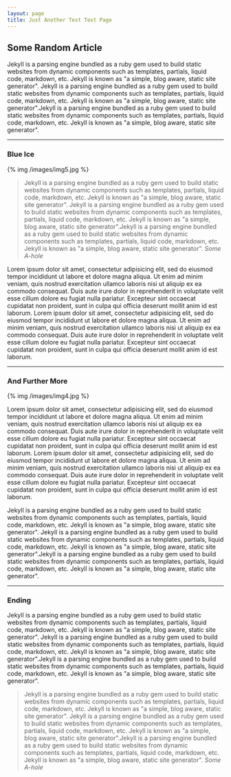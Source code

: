 ```yaml
---
layout: page
title: Just Another Test Text Page
---
```


## Some Random Article

  Jekyll is a parsing engine bundled as a ruby gem used to build static websites from dynamic components such as templates, partials, liquid code, markdown, etc. Jekyll is known as "a simple, blog aware, static site generator". Jekyll is a parsing engine bundled as a ruby gem used to build static websites from dynamic components such as templates, partials, liquid code, markdown, etc. Jekyll is known as "a simple, blog aware, static site generator".Jekyll is a parsing engine bundled as a ruby gem used to build static websites from dynamic components such as templates, partials, liquid code, markdown, etc. Jekyll is known as "a simple, blog aware, static site generator".

---  
### Blue Ice
  
{% img /images/img5.jpg %}
  
> Jekyll is a parsing engine bundled as a ruby gem used to build static websites from dynamic components such as templates, partials, liquid code, markdown, etc. Jekyll is known as "a simple, blog aware, static site generator". Jekyll is a parsing engine bundled as a ruby gem used to build static websites from dynamic components such as templates, partials, liquid code, markdown, etc. Jekyll is known as "a simple, blog aware, static site generator".Jekyll is a parsing engine bundled as a ruby gem used to build static websites from dynamic components such as templates, partials, liquid code, markdown, etc. Jekyll is known as "a simple, blog aware, static site generator". <cite>Some A-hole</cite>
   
Lorem ipsum dolor sit amet, consectetur adipisicing elit, sed do eiusmod tempor incididunt ut labore et dolore magna aliqua. Ut enim ad minim veniam, quis nostrud exercitation ullamco laboris nisi ut aliquip ex ea commodo consequat. Duis aute irure dolor in reprehenderit in voluptate velit esse cillum dolore eu fugiat nulla pariatur. Excepteur sint occaecat cupidatat non proident, sunt in culpa qui officia deserunt mollit anim id est laborum. Lorem ipsum dolor sit amet, consectetur adipisicing elit, sed do eiusmod tempor incididunt ut labore et dolore magna aliqua. Ut enim ad minim veniam, quis nostrud exercitation ullamco laboris nisi ut aliquip ex ea commodo consequat. Duis aute irure dolor in reprehenderit in voluptate velit esse cillum dolore eu fugiat nulla pariatur. Excepteur sint occaecat cupidatat non proident, sunt in culpa qui officia deserunt mollit anim id est laborum.

---
### And Further More

{% img /images/img4.jpg %}

Lorem ipsum dolor sit amet, consectetur adipisicing elit, sed do eiusmod tempor incididunt ut labore et dolore magna aliqua. Ut enim ad minim veniam, quis nostrud exercitation ullamco laboris nisi ut aliquip ex ea commodo consequat. Duis aute irure dolor in reprehenderit in voluptate velit esse cillum dolore eu fugiat nulla pariatur. Excepteur sint occaecat cupidatat non proident, sunt in culpa qui officia deserunt mollit anim id est laborum. Lorem ipsum dolor sit amet, consectetur adipisicing elit, sed do eiusmod tempor incididunt ut labore et dolore magna aliqua. Ut enim ad minim veniam, quis nostrud exercitation ullamco laboris nisi ut aliquip ex ea commodo consequat. Duis aute irure dolor in reprehenderit in voluptate velit esse cillum dolore eu fugiat nulla pariatur. Excepteur sint occaecat cupidatat non proident, sunt in culpa qui officia deserunt mollit anim id est laborum.

  Jekyll is a parsing engine bundled as a ruby gem used to build static websites from dynamic components such as templates, partials, liquid code, markdown, etc. Jekyll is known as "a simple, blog aware, static site generator". Jekyll is a parsing engine bundled as a ruby gem used to build static websites from dynamic components such as templates, partials, liquid code, markdown, etc. Jekyll is known as "a simple, blog aware, static site generator".Jekyll is a parsing engine bundled as a ruby gem used to build static websites from dynamic components such as templates, partials, liquid code, markdown, etc. Jekyll is known as "a simple, blog aware, static site generator".
  
---
### Ending
  
Jekyll is a parsing engine bundled as a ruby gem used to build static websites from dynamic components such as templates, partials, liquid code, markdown, etc. Jekyll is known as "a simple, blog aware, static site generator". Jekyll is a parsing engine bundled as a ruby gem used to build static websites from dynamic components such as templates, partials, liquid code, markdown, etc. Jekyll is known as "a simple, blog aware, static site generator".Jekyll is a parsing engine bundled as a ruby gem used to build static websites from dynamic components such as templates, partials, liquid code, markdown, etc. Jekyll is known as "a simple, blog aware, static site generator".

> Jekyll is a parsing engine bundled as a ruby gem used to build static websites from dynamic components such as templates, partials, liquid code, markdown, etc. Jekyll is known as "a simple, blog aware, static site generator". Jekyll is a parsing engine bundled as a ruby gem used to build static websites from dynamic components such as templates, partials, liquid code, markdown, etc. Jekyll is known as "a simple, blog aware, static site generator".Jekyll is a parsing engine bundled as a ruby gem used to build static websites from dynamic components such as templates, partials, liquid code, markdown, etc. Jekyll is known as "a simple, blog aware, static site generator". <cite>Some A-hole</cite>
  

